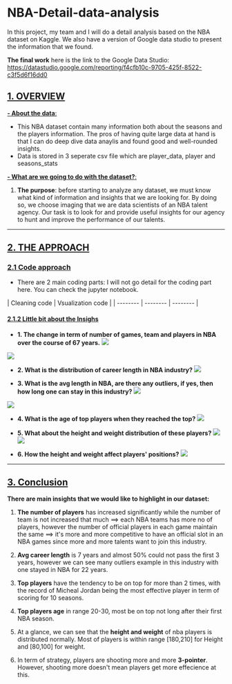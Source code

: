 # NBA-Detail-data-analysis
In this project, my team and I will do a detail analysis based on the NBA dataset on Kaggle. We also have a version of Google data studio to present the information that we found.

**The final work** here is the link to the Google Data Studio:
https://datastudio.google.com/reporting/f4cfb10c-9705-425f-8522-c3f5d6f16dd0

## [ 1. OVERVIEW ](/9lRMLcbMR--joBvR84z5KA)

[ **- About the data**: ](/9lRMLcbMR--joBvR84z5KA) 

- This NBA dataset contain many information both about the seasons and the players information. The pros of having quite large data at hand is that I can do deep dive data anaylis and found good and well-rounded insights.
- Data is stored in 3 seperate csv file which are player_data, player and seasons_stats

[ **-  What are we going to do with the dataset?**: ](/9lRMLcbMR--joBvR84z5KA) 
1. **The purpose**: before starting to analyze any dataset, we must know what kind of information and insights that we are looking for. By doing so, we choose imaging that we are data scientists of an NBA talent agency. Our task is to look for and provide useful insights for our agency to hunt and improve the performance of our talents.


---
## [ 2. THE APPROACH ](/9lRMLcbMR--joBvR84z5KA)

### [2.1 Code approach](/lH2ryznwTJa4oKA092dkkA)
- There are 2 main coding parts: I will not go detail for the coding part here. You can check the jupyter notebook.

| Cleaning code | Vsualization code | 
| -------- | -------- | -------- |


#### [2.1.2 Little bit about the Insighs](/lH2ryznwTJa4oKA092dkkA)

- **1. The change in term of number of games, team and players in NBA over the course of 67 years.**
![](https://i.imgur.com/lpKR4IU.png)

![](https://i.imgur.com/WHaqwjf.png)

- **2. What is the distribution of career length in NBA industry?**
![](https://i.imgur.com/QDWOVQ6.png)

- **3. What is the avg length in NBA, are there any outliers, if yes, then how long one can stay in this industry?**
![](https://i.imgur.com/SDmP25c.png)

![](https://i.imgur.com/Y2i63i0.png)

- **4. What is the age of top players when they reached the top?** 
![](https://i.imgur.com/Zs6Y5CR.png)

- **5. What about the height and weight distribution of these players?**
![](https://i.imgur.com/WhJG3RK.png)
![](https://i.imgur.com/sARXhQo.png)

- **6. How the height and weight affect players' positions?**
![](https://i.imgur.com/Xc1PvOU.png)

---

## [3. Conclusion ](/-iz_-FrPQ3SPbl7WJxdocg)

**There are main insights that we would like to highlight in our dataset:**
1. **The number of players** has increased significantly while the number of team is not increased that much ==> each NBA teams has more no of players, however the number of official players in each game maintain the same ==> it's more and more competitive to have an official slot in an NBA games since more and more talents want to join this industry.


2. **Avg career length** is 7 years and almost 50% could not pass the first 3 years, however we can see many outliers example in this industry with one stayed in NBA for 22 years.


3. **Top players** have the tendency to be on top for more than 2 times, with the record of Micheal Jordan being the most effective player in term of scoring for 10 seasons.


4. **Top players age** in range 20-30, most be on top not long after their first NBA season.


5. At a glance, we can see that the **height and weight** of nba players is distributed normally. Most of players is within range [180,210] for Height and [80,100] for weight.


6. In term of strategy, players are shooting more and more **3-pointer**. However, shooting more doesn't mean players get more effecience at this.


